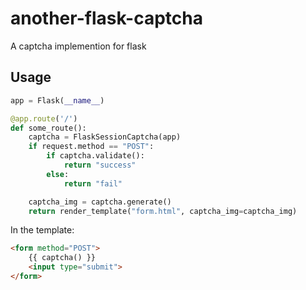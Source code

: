 # another-flask-captcha
A captcha implemention for flask

## Usage
```python
app = Flask(__name__)

@app.route('/')
def some_route():
    captcha = FlaskSessionCaptcha(app)
    if request.method == "POST":
        if captcha.validate():
            return "success"
        else:
            return "fail"

    captcha_img = captcha.generate()
    return render_template("form.html", captcha_img=captcha_img)

```

In the template:

```html
<form method="POST">
    {{ captcha() }}
    <input type="submit">
</form>
```